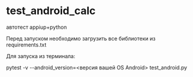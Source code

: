 # test_android_calc
автотест appiup+python

Перед запуском необходимо загрузить все библиотеки из requirements.txt

Для запуска из терминала:

pytest -v --android_version=<версия вашей OS Android> test_android.py
